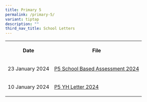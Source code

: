 ```yaml
---
title: Primary 5
permalink: /primary-5/
variant: tiptap
description: ""
third_nav_title: School Letters
---
```

<table>
<tbody>
<tr>
<th rowspan="1" colspan="1">
<p>Date</p>
</th>
<th rowspan="1" colspan="1">
<p>File</p>
</th>
</tr>
<tr>
<td rowspan="1" colspan="1">
<p>23 January 2024</p>
</td>
<td rowspan="1" colspan="1">
<p><a href="/files/2024 Assessment/MPS_2024_T1_033_Primary_5_Assessment_2024.pdf" rel="noopener noreferrer nofollow" target="_blank">P5 School Based Assessment 2024</a>
</p>
</td>
</tr>
<tr>
<td rowspan="1" colspan="1">
<p>10 January 2024</p>
</td>
<td rowspan="1" colspan="1">
<p><a href="/files/YH Letters/MPS_2024_T1_002e___P5_YH_Letter___COE.pdf" rel="noopener noreferrer nofollow" target="_blank">P5 YH Letter 2024</a>
</p>
</td>
</tr>
</tbody>
</table>
<p></p>